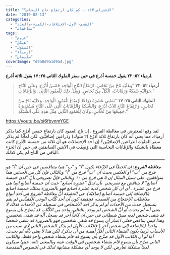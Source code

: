 ```yaml
---
title: "الإعتراض #٠١٤، كم كان ارتفاع تاج النحاس؟"
date: "2019-02-13"
categories: 
  - "القسم-الأول-الإختلافات-الكمية-والعدد"
  - "تناقضات"
tags: 
  - "فروع"
  - "هيكل"
  - "الملوك"
  - "ارمياء"
  - "سليمان"
coverImage: "d9a0d9a1d9a4.jpg"
---
```


**ارمياء ٥٢: ٢٢ يقول خمسة أذرع في حين سفر الملوك الثاني ٢٥: ١٧ يقول ثلاثة أذرع.**

> **أرمياء ٥٢**: **٢٢** ”وَعَلَيْهِ تَاجٌ مِنْ نُحَاسٍ، ارْتِفَاعُ التَّاجِ الْوَاحِدِ خَمْسُ أَذْرُعٍ. وَعَلَى التَّاجِ حَوَالَيْهِ شَبَكَةٌ وَرُمَّانَاتُ، الْكُلِّ مِنْ نُحَاسٍ. وَمِثْلُ ذلِكَ لِلْعَمُودِ الثَّانِي، وَالرُّمَّانَاتِ.“
> 
> **الملوك الثاني ٢٥**: **١٧** ”ثَمَانِي عَشَرَةَ ذِرَاعًا ارْتِفَاعُ الْعَمُودِ الْوَاحِدِ، وَعَلَيْهِ تَاجٌ مِنْ نُحَاسٍ، وَارْتِفَاعُ التَّاجِ ثَلاَثُ أَذْرُعٍ، وَالشَّبَكَةُ وَالرُّمَّانَاتُ الَّتِي عَلَى التَّاجِ مُسْتَدِيرَةً جَمِيعُهَا مِنْ نُحَاسٍ. وَكَانَ لِلْعَمُودِ الثَّانِي مِثْلُ هذِهِ عَلَى الشَّبَكَةِ.“

https://youtu.be/oi6fbvnmYGE

لقد وقع المعترض في مغالطة الفروع . إن تاج العمود كان بارتفاع خمس أذرُعٍ كما يذكر أرمياء، مما يعني أنه كان بارتفاع ثلاثة أذرُع (٢ ملوك) وذراعين إضافيّين. لكن لماذا لم يذكر سفر الملوك الذراعين الإضافيّين؟ إن أحد الإحتمالات هو أن ثلاثة من خمسة الأذرع كانت مغطاة بالشبكة والرُمَّانات النحاسية التي وُصِفَت في الآيتين السابقتين في حين أن الجزء الباقي من التاج لم يكن كذلك.

* * *

_**مغالطة الفروع:** ان الخطأ في الإدّعاء بكون ”أ“ و ”ب“ هما متناقضين في حين أن ”أ“ هو فرع من ”ب“ أو العكس بحيث أن ”ب“ فرع من ”أ“ وبالتالي فإن كل من الحدثين هما متوافقين. على سبيل المثال إن ٥ هي فرع من ١٠ وبالتالي فإنَّ تصريحي بأنّ ”لدي خمسة أصابع“ لا يتناقض مع تصريحي  بأن لديَّ ”عشرة أصابع“ حيث أن خمسة أصابع انما هي فرع من عشرة . أي أن كل شخص لديه عشرة أصابع فهو بالضرورة يمتلك خمسة أصابع (بالإضافة إلى خمسة أصابع إضافيّة). في الحقيقة أنَّ مغالطة الفروع هي أحد أنواع مغالطات الإحتجاج من الصمت، فحقيقة كون أن أحد كُتَّاب الوحي المُقدَّس لم يقم بتسجيل حدث من الأحداث أو لم يذكر أحد الأشخاص في تسجيله عن الأحداث فذلك لا يعني أنه لم يحدث أو أنَّ الشخص لم يوجد. بالتالي، واحد من الكُتَّاب قد يُصرّح بأن يسوع قد شفى شخص لديه مسّ شيطاني في حين أن كاتباً آخر قد يسجل أنَّه قد شفى شخصين. وهذا ليس بتناقض فعلى اعتبار أن يسوع قد شفى شخصين فهو بالضرورة قد شفى شخصاً واحداً (بالإضافة إلى شخص آخر.) فالكاتب الأول لم يذكر الشخص الثاني لأي سبب من الأسباب (ربما يكون الشفاء الثاني أقلّ أهمية من أن يذكر)، لكن هذا لا يعني بأنَّه لم يحدث. أما لو أن الكاتب الأول قد صرَّح بأن يسوع قد قام بشفاء شخص واحدٍ فقط، والكاتب الثاني صرَّح بأن يسوع قام بشفاء شخصين في الوقت عينه وبالمعنى ذاته، حينها سيكون لدينا مشكلة تعارض. لكن لا يوجد أي مشكلة مشابهة لذلك في النصوص المقدسة._
